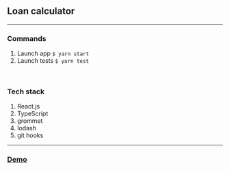 ## Loan calculator

---

### Commands 
1. Launch app `$ yarn start`
2. Launch tests `$ yarn test`

<br/>

### Tech stack

1. React.js
2. TypeScript
3. grommet
4. lodash
5. git hooks

---

### [Demo](https://mistercrude.github.io/loan-calculator/)
